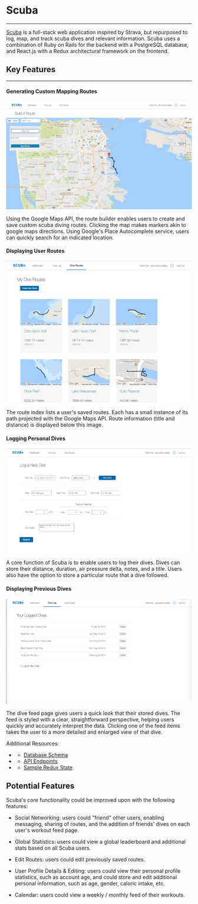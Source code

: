 # Scuba

***

[Scuba](http://www.scuba.fitness) is a full-stack web application inspired by Strava, but repurposed to log, map, and track scuba dives and relevant information. Scuba uses a combination of Ruby on Rails for the backend with a PostgreSQL database, and React.js with a Redux architectural framework on the frontend.

## Key Features
***



#### Generating Custom Mapping Routes


![New Route](images/new_route.png)

  Using the Google Maps API, the route builder enables users to create and save custom scuba diving routes. Clicking the map makes markers akin to google maps directions. Using Google's Place Autocomplete service, users can quickly search for an indicated location.


#### Displaying User Routes


![Dive Routes](images/dive_routes.png)

The route index lists a user's saved routes. Each has a small instance of its path projected with the Google Maps API. Route information (title and distance) is displayed below this image.


#### Logging Personal Dives


![New Dive](images/new_dive.png)

A core function of Scuba is to enable users to log their dives. Dives can store their distance, duration, air pressure delta, notes, and a title. Users also have the option to store a particular route that a dive followed.


#### Displaying Previous Dives


![Logged Dives](images/logged_dives.png)

The dive feed page gives users a quick look that their stored dives. The feed is styled with a clear, straightforward perspective, helping users quickly and accurately interpret the data. Clicking one of the feed items takes the user to a more detailed and enlarged view of that dive.

Additional Resources:

* - [Database Schema](./schema.md)
* - [API Endpoints](./api-endpoints.md)
* - [Sample Redux State](./sample-state.md)

## Potential Features

Scuba's core functionality could be improved upon with the following features:

*  Social Networking: users could "friend" other users, enabling messaging, sharing of routes, and the addition of friends' dives on each user's workout feed page.

*  Global Statistics: users could view a global leaderboard and additional stats based on all Scuba users.

*  Edit Routes: users could edit previously saved routes.

*  User Profile Details & Editing: users could view their personal profile statistics, such as account age, and could store and edit additional personal information, such as age, gender, caloric intake, etc.
*  Calendar: users could view a weekly / monthly feed of their workouts.
